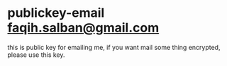 # publickey-email faqih.salban@gmail.com
this is public key for emailing me, if you want mail some thing encrypted, please use this key.
